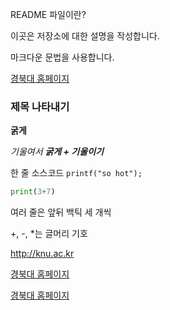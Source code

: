 README 파일이란?

이곳은 저장소에 대한 설명을 작성합니다.

마크다운 문법을 사용합니다.

[경북대 홈페이지](http://knu.ac.kr, "경북대 대표 홈페이지 입니다")

### 제목 나타내기

**굵게**

*기울여서*
***굵게 + 기울이기***

한 줄 소스코드 `printf("so hot");`

```python
print(3+7)
```

여러 줄은 앞뒤 백틱 세 개씩

+, -, *는 글머리 기호

<http://knu.ac.kr>

[경북대 홈페이지](http://knu.ac.kr)

[경북대 홈페이지](http://knu.ac.kr, "경북대 대표 홈페이지입니다.")
